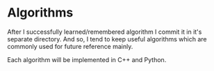 # Algorithms

After I successfully learned/remembered algorithm I commit it in it's separate
directory. And so, I tend to keep useful algorithms which are commonly used for
future reference mainly.

Each algorithm will be implemented in C++ and Python.

